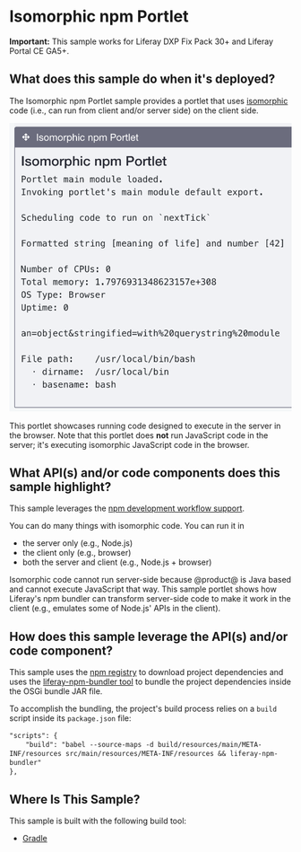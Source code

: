 # Isomorphic npm Portlet [](id=isomorphic-npm-portlet)

**Important:** This sample works for Liferay DXP Fix Pack 30+ and Liferay Portal
CE GA5+.

## What does this sample do when it's deployed? [](id=what-does-this-sample-do-when-its-deployed)

The Isomorphic npm Portlet sample provides a portlet that uses
[isomorphic](https://en.wikipedia.org/wiki/Isomorphic_JavaScript) code (i.e.,
can run from client and/or server side) on the client side. 

![Figure 1: This sample portlet displays the results of running code designed for the server in the browser.](../../../../images/isomorphic-npm-sample.png)

This portlet showcases running code designed to execute in the server
in the browser. Note that this portlet does **not** run JavaScript code in the
server; it's executing isomorphic JavaScript code in the browser.

## What API(s) and/or code components does this sample highlight? [](id=what-apis-and-or-code-components-does-this-sample-highlight)

This sample leverages the
[npm development workflow support](https://dev.liferay.com/develop/tutorials/-/knowledge_base/7-0/using-npm-in-your-portlets).

You can do many things with isomorphic code. You can run it in

- the server only (e.g., Node.js)
- the client only (e.g., browser)
- both the server and client (e.g., Node.js + browser)

Isomorphic code cannot run server-side because @product@ is Java based and
cannot execute JavaScript that way. This sample portlet shows how Liferay's npm
bundler can transform server-side code to make it work in the client (e.g.,
emulates some of Node.js' APIs in the client).

## How does this sample leverage the API(s) and/or code component? [](id=how-does-this-sample-leverage-the-apis-and-or-code-component)

This sample uses the [npm registry](https://www.npmjs.com/) to download project
dependencies and uses the
[liferay-npm-bundler tool](https://github.com/liferay/liferay-npm-build-tools/tree/master/packages/liferay-npm-bundler)
to bundle the project dependencies inside the OSGi bundle JAR file.

To accomplish the bundling, the project's build process relies on a `build`
script inside its `package.json` file:

    "scripts": {
        "build": "babel --source-maps -d build/resources/main/META-INF/resources src/main/resources/META-INF/resources && liferay-npm-bundler"
    },

## Where Is This Sample? [](id=where-is-this-sample)

This sample is built with the following build tool:

<!--
There are three different versions of this sample, each built with a different
build tool:

TODO: Replace above when tool is available for other build tools. -Cody
-->

- [Gradle](https://github.com/liferay/liferay-blade-samples/tree/7.1/gradle/apps/npm/isomorphic-npm-portlet)
